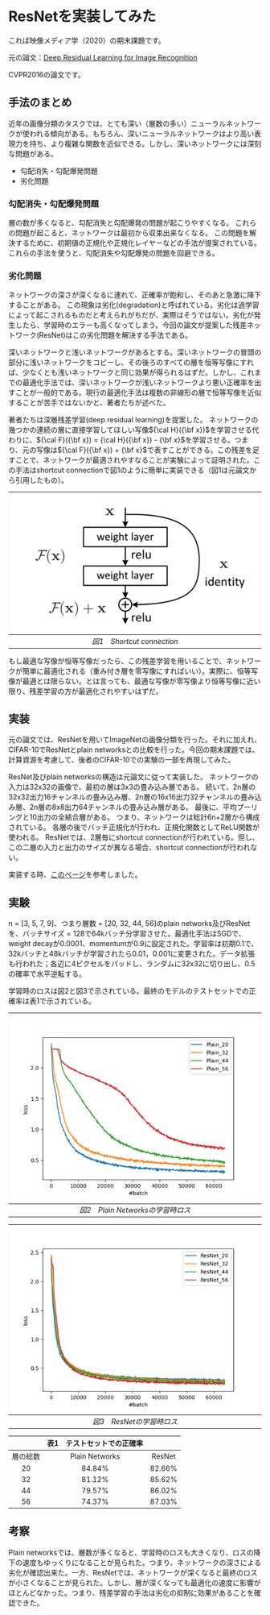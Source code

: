 <script async src="https://cdnjs.cloudflare.com/ajax/libs/mathjax/2.7.0/MathJax.js?config=TeX-AMS_CHTML"></script>
<script type="text/x-mathjax-config">
 MathJax.Hub.Config({
 tex2jax: {
 inlineMath: [["$","$"] ],
 displayMath: [ ['$$','$$'], ["\\[","\\]"] ]
 }
 });
</script>

# ResNetを実装してみた
これば映像メディア学（2020）の期末課題です。

元の論文：[Deep Residual Learning for Image Recognition](https://openaccess.thecvf.com/content_cvpr_2016/papers/He_Deep_Residual_Learning_CVPR_2016_paper.pdf)

CVPR2016の論文です。

## 手法のまとめ
近年の画像分類のタスクでは、とても深い（層数の多い）ニューラルネットワークが使われる傾向がある。もちろん、深いニューラルネットワークはより高い表現力を持ち、より複雑な関数を近似できる。しかし、深いネットワークには深刻な問題がある。

- 勾配消失・勾配爆発問題
- 劣化問題

### 勾配消失・勾配爆発問題
層の数が多くなると、勾配消失と勾配爆発の問題が起こりやすくなる。
これらの問題が起こると、ネットワークは最初から収束出来なくなる。
この問題を解決するために、初期値の正規化や正規化レイヤーなどの手法が提案されている。
これらの手法を使うと、勾配消失や勾配爆発の問題を回避できる。

### 劣化問題
ネットワークの深さが深くなるに連れて、正確率が飽和し、そのあと急激に降下することがある。
この現象は劣化(degradation)と呼ばれている。劣化は過学習によって起こされるものだと考えられがちだが、実際はそうではない。劣化が発生したら、学習時のエラーも高くなってしまう。今回の論文が提案した残差ネットワーク(ResNet)はこの劣化問題を解決する手法である。

深いネットワークと浅いネットワークがあるとする。深いネットワークの冒頭の部分に浅いネットワークをコピーし、その後ろのすべての層を恒等写像にすれば、少なくとも浅いネットワークと同じ効果が得られるはずだ。しかし、これまでの最適化手法では、深いネットワークが浅いネットワークより悪い正確率を出すことが一般的である。現行の最適化手法は複数の非線形の層で恒等写像を近似することが苦手ではないかと、著者たちが述べた。

著者たちは深層残差学習(deep residual learning)を提案した。
ネットワークの幾つかの連続の層に直接学習してほしい写像${\cal H}({\bf x})$を学習させる代わりに、${\cal F}({\bf x}) = {\cal H}({\bf x}) - {\bf x}$を学習させる。つまり、元の写像は${\cal F}({\bf x}) + {\bf x}$で表すことができる。この残差を足すことで、ネットワークが最適されやすなることが実験によって証明された。この手法はshortcut connectionで図1のように簡単に実装できる（図1は元論文から引用したもの）。

|![shortcut connection](./figures/skip_connection.png)|
|:--:|
|*図1　Shortcut connection*|

もし最適な写像が恒等写像だったら、この残差学習を用いることで、ネットワークが簡単に最適化される（重み付き層を零写像にすればいい）。実際に、恒等写像が最適とは限らない。とは言っても、最適な写像が零写像より恒等写像に近い限り、残差学習の方が最適化されやすいはずだ。

## 実装
元の論文では、ResNetを用いてImageNetの画像分類を行った。それに加えれ、CIFAR-10でResNetとplain networksとの比較を行った。今回の期末課題では、計算資源を考慮して、後者のCIFAR-10での実験の一部を再現してみた。

ResNet及びplain networksの構造は元論文に従って実装した。
ネットワークの入力は32x32の画像で、最初の層は3x3の畳み込み層である。
続いて、2n層の32x32出力16チャンネルの畳み込み層、2n層の16x16出力32チャンネルの畳み込み層、2n層の8x8出力64チャンネルの畳み込み層がある。
最後に、平均プーリングと10出力の全結合層がある。
つまり、ネットワークは総計6n+2層から構成されている。
各層の後でバッチ正規化が行われ、正規化関数としてReLU関数が使われる。
ResNetでは、2層毎にshortcut connectionが行われている。但し、この二層の入力と出力のサイズが異なる場合、shortcut connectionが行われない。

実装する時、[このページ](https://pytorch.org/tutorials/beginner/blitz/cifar10_tutorial.html)を参考しました。

## 実験
n = [3, 5, 7, 9]、つまり層数 = [20, 32, 44, 56]のplain networks及びResNetを、バッチサイズ = 128で64kバッチ分学習させた。最適化手法はSGDで、weight decayが0.0001、momentumが0.9に設定された。学習率は初期0.1で、32kバッチと48kバッチが学習されたら0.01，0.001に変更された。データ拡張も行われた；各辺に4ピクセルをパッドし、ランダムに32x32に切り出し、0.5の確率で水平逆転する。

学習時のロスは図2と図3で示されている。最終のモデルのテストセットでの正確率は表1で示されている。

|![Plain Networks Training Loss](./figures/plain.png)|
|:--:|
|*図2　Plain Networksの学習時ロス*|

|![ResNet Training Loss](./figures/ResNet.png)|
|:--:|
|*図3　ResNetの学習時ロス*|

||表1　テストセットでの正確率||
|:---:|:---:|:---:|
|層の総数|Plain Networks|ResNet|
|20|84.84%|82.66%|
|32|81.12%|85.62%|
|44|79.57%|86.02%|
|56|74.37%|87.03%|

## 考察
Plain networksでは、層数が多くなると、学習時のロスも大きくなり、ロスの降下の速度もゆっくりになることが見られた。つまり、ネットワークの深さによる劣化が確認出来た。一方、ResNetでは、ネットワークが深くなると最終のロスが小さくなることが見られた。しかし、層が深くなっても最適化の速度に影響がほとんどなかった。つまり、残差学習の手法は劣化の抑制に効果があることを確認できた。